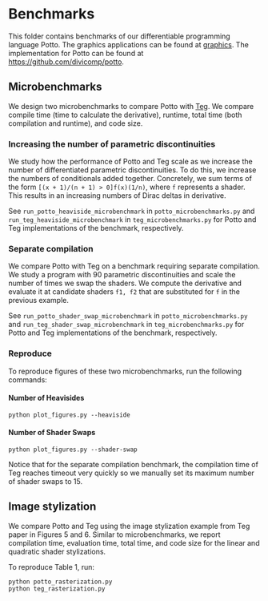 # Benchmarks

This folder contains benchmarks of our differentiable programming language Potto. The graphics applications can be found at [graphics](../grahpics). The implementation for Potto can be found at https://github.com/divicomp/potto.


## Microbenchmarks

We design two microbenchmarks to compare Potto with [Teg](https://github.com/ChezJrk/Teg).
We compare compile time (time to calculate the derivative), runtime, total time (both compilation and runtime), and code size.

### Increasing the number of parametric discontinuities

We study how the performance of Potto and Teg scale as we increase the number of differentiated parametric discontinuities.
To do this, we increase the numbers of conditionals added together. Concretely, we sum terms of the form `[(x + 1)/(n + 1) > 0]f(x)(1/n)`, where `f` represents a shader. This results in an increasing numbers of Dirac deltas in derivative.

See `run_potto_heaviside_microbenchmark` in `potto_microbenchmarks.py` and `run_teg_heaviside_microbenchmark` in `teg_microbenchmarks.py` for Potto and Teg implementations of the benchmark, respectively.


### Separate compilation

We compare Potto with Teg on a benchmark requiring separate compilation. We study a program with 90 parametric discontinuities and scale the number of times we swap the shaders. We compute the derivative and evaluate it at candidate shaders `f1, f2` that are substituted for `f` in the previous example.

See `run_potto_shader_swap_microbenchmark` in `potto_microbenchmarks.py` and `run_teg_shader_swap_microbenchmark` in `teg_microbenchmarks.py` for Potto and Teg implementations of the benchmark, respectively.


### Reproduce

To reproduce figures of these two microbenchmarks, run the following commands:

#### Number of Heavisides
```
python plot_figures.py --heaviside
```

#### Number of Shader Swaps
```
python plot_figures.py --shader-swap
```


Notice that for the separate compilation benchmark, the compilation time of Teg reaches timeout very quickly so we manually set its maximum number of shader swaps to 15.


## Image stylization
We compare Potto and Teg using the image stylization example from Teg paper in Figures 5 and 6. Similar to microbenchmarks, we report compilation time, evaluation time, total time, and code size for the linear and quadratic shader stylizations.

To reproduce Table 1, run:
```
python potto_rasterization.py
python teg_rasterization.py
```
